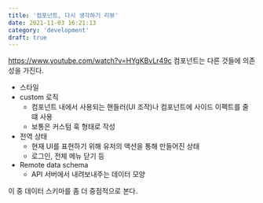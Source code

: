 ```yaml
---
title: '컴포넌트, 다시 생각하기 리뷰'
date: 2021-11-03 16:21:13
category: 'development'
draft: true
---
```


https://www.youtube.com/watch?v=HYgKBvLr49c
컴포넌트는 다른 것들에 의존성을 가진다.

- 스타일
- custom 로직
  - 컴포넌트 내에서 사용되는 핸들러(UI 조작)나 컴포넌트에 사이드 이펙트를 줄 떄 사용
  - 보통은 커스텀 훅 형태로 작성
- 전역 상태
  - 현재 UI를 표현하기 위해 유저의 액션을 통해 만들어진 상태
  - 로그인, 전체 메뉴 닫기 등
- Remote data schema
  - API 서버에서 내려보내주는 데이터 모양

이 중 데이터 스키마를 좀 더 중점적으로 본다.
